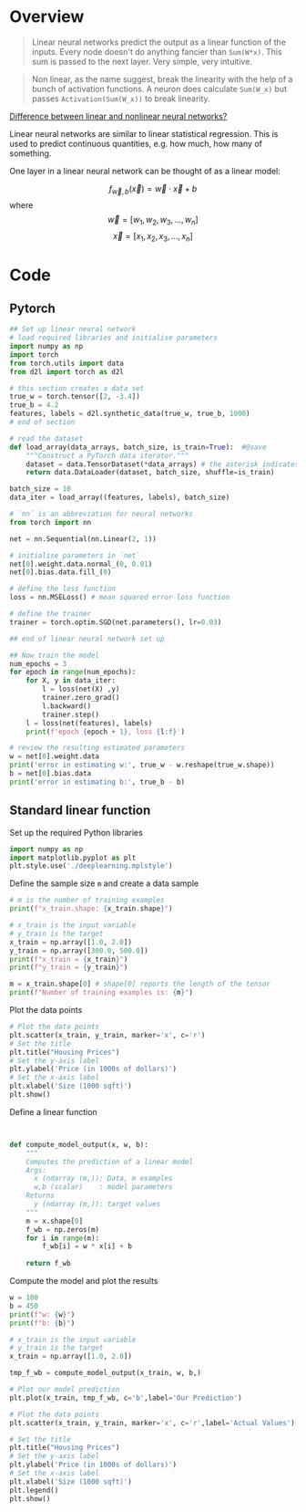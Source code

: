 # Overview
> Linear neural networks predict the output as a linear function of the inputs.  Every node doesn't do anything fancier than `Sum(W*x)`. This sum is passed to the next layer.  Very simple, very intuitive. 

> Non linear, as the name suggest, break the linearity with the help of a bunch of activation functions.  A neuron does calculate `Sum(W_x)` but passes `Activation(Sum(W_x))` to break linearity.

[Difference between linear and nonlinear neural networks?](https://www.kaggle.com/general/196486)

Linear neural networks are similar to linear statistical regression. This is used to predict continuous quantities, e.g. how much, how many of something.

One layer in a linear neural network can be thought of as a linear model:

$$ f_{\vec{w},b}(\vec{x}) = \vec{w} \cdot{} \vec{x}+b $$
where
$$ \vec{w} = [w_1,w_2,w_3,...,w_n]$$ $$ \vec{x} = [x_1,x_2,x_3,...,x_n]$$

# Code
## Pytorch

```python
## Set up linear neural network
# load required libraries and initialise parameters
import numpy as np
import torch
from torch.utils import data
from d2l import torch as d2l

# this section creates a data set
true_w = torch.tensor([2, -3.4])
true_b = 4.2
features, labels = d2l.synthetic_data(true_w, true_b, 1000)
# end of section

# read the dataset
def load_array(data_arrays, batch_size, is_train=True):  #@save
    """Construct a PyTorch data iterator."""
    dataset = data.TensorDataset(*data_arrays) # the asterisk indicates that `data_arrays` is a parameter
    return data.DataLoader(dataset, batch_size, shuffle=is_train)

batch_size = 10
data_iter = load_array((features, labels), batch_size)

# `nn` is an abbreviation for neural networks
from torch import nn

net = nn.Sequential(nn.Linear(2, 1))

# initialise parameters in `net`
net[0].weight.data.normal_(0, 0.01)
net[0].bias.data.fill_(0)

# define the loss function
loss = nn.MSELoss() # mean squared error loss function

# define the trainer
trainer = torch.optim.SGD(net.parameters(), lr=0.03)

## end of linear neural network set up

## Now train the model
num_epochs = 3
for epoch in range(num_epochs):
    for X, y in data_iter:
        l = loss(net(X) ,y)
        trainer.zero_grad()
        l.backward()
        trainer.step()
    l = loss(net(features), labels)
    print(f'epoch {epoch + 1}, loss {l:f}')

# review the resulting estimated parameters
w = net[0].weight.data
print('error in estimating w:', true_w - w.reshape(true_w.shape))
b = net[0].bias.data
print('error in estimating b:', true_b - b)

```

## Standard linear function
Set up the required Python libraries
```python
import numpy as np
import matplotlib.pyplot as plt
plt.style.use('./deeplearning.mplstyle')

```

Define the sample size `m` and create a data sample

```Python
# m is the number of training examples
print(f"x_train.shape: {x_train.shape}")

# x_train is the input variable 
# y_train is the target 
x_train = np.array([1.0, 2.0])
y_train = np.array([300.0, 500.0])
print(f"x_train = {x_train}")
print(f"y_train = {y_train}")

m = x_train.shape[0] # shape[0] reports the length of the tensor
print(f"Number of training examples is: {m}")
```

Plot the data points

```Python
# Plot the data points
plt.scatter(x_train, y_train, marker='x', c='r')
# Set the title
plt.title("Housing Prices")
# Set the y-axis label
plt.ylabel('Price (in 1000s of dollars)')
# Set the x-axis label
plt.xlabel('Size (1000 sqft)')
plt.show()
```

Define a linear function

```Python


def compute_model_output(x, w, b):
    """
    Computes the prediction of a linear model
    Args:
      x (ndarray (m,)): Data, m examples 
      w,b (scalar)    : model parameters  
    Returns
      y (ndarray (m,)): target values
    """
    m = x.shape[0]
    f_wb = np.zeros(m)
    for i in range(m):
        f_wb[i] = w * x[i] + b
        
    return f_wb
```

Compute the model and plot the results

```Python
w = 100
b = 450
print(f"w: {w}")
print(f"b: {b}")

# x_train is the input variable 
# y_train is the target 
x_train = np.array([1.0, 2.0])

tmp_f_wb = compute_model_output(x_train, w, b,)

# Plot our model prediction
plt.plot(x_train, tmp_f_wb, c='b',label='Our Prediction')

# Plot the data points
plt.scatter(x_train, y_train, marker='x', c='r',label='Actual Values')

# Set the title
plt.title("Housing Prices")
# Set the y-axis label
plt.ylabel('Price (in 1000s of dollars)')
# Set the x-axis label
plt.xlabel('Size (1000 sqft)')
plt.legend()
plt.show()
```

